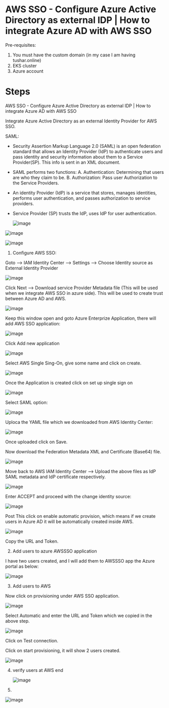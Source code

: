 # AWS SSO - Configure Azure Active Directory as external IDP | How to integrate Azure AD with AWS SSO

Pre-requisites:
1. You must have the custom domain (in my case I am having tushar.online)
2. EKS cluster
3. Azure account



Steps 
======

AWS SSO - Configure Azure Active Directory as external IDP | How to integrate Azure AD with AWS SSO

Integrate Azure Active Directory as an external Identity Provider for AWS SSO.

SAML: 
- Security Assertion Markup Language 2.0 (SAML) is an open federation standard that allows an Identity Provider (IdP) to authenticate users 
and pass identity and security information about them to a Service Provider(SP). This info is sent in an XML document.
- SAML performs two functions:
    A. Authentication: Determining that users are who they claim to be.
    B. Authorization: Pass user Authorization to the Service Providers.
- An identity Provider (IdP) is a service that stores, manages identities, performs user authentication, and passes authorization to service providers.
- Service Provider (SP) trusts the IdP, uses IdP for user authentication.

  ![image](https://github.com/tushardashpute/sso_eks_authentication/assets/74225291/73b59cf8-7665-45fa-b74c-513f15e715e9)

![image](https://github.com/tushardashpute/sso_eks_authentication/assets/74225291/8a3815ef-6562-49f9-b066-e23018c5d2d2)

![image](https://github.com/tushardashpute/sso_eks_authentication/assets/74225291/523d223a-a45c-4ee3-9a4a-3830d38a7576)

1. Configure AWS SSO:

Goto --> IAM Identity Center --> Settings --> Choose Identity source as External Identity Provider

![image](https://github.com/tushardashpute/sso_eks_authentication/assets/74225291/6a49dfd6-681f-43a7-9f2f-1514aa6b1382)

Click Next --> Download service Provider Metadata file (This will be used when we integrate AWS SSO in azure side). This will be used to create trust between Azure AD and AWS.

![image](https://github.com/tushardashpute/sso_eks_authentication/assets/74225291/b33725d0-c4f0-4bec-b0c8-c00e460437e0)

Keep this window open and goto Azure Enterprize Application, there will add AWS SSO application:

![image](https://github.com/tushardashpute/sso_eks_authentication/assets/74225291/b7f23792-80ea-48d7-9703-b8894b33d511)

Click Add new application

![image](https://github.com/tushardashpute/sso_eks_authentication/assets/74225291/edd10cb1-7c25-48af-99c0-1ff6df42bcd6)

Select AWS Single Sing-On, give some name and click on create.

![image](https://github.com/tushardashpute/sso_eks_authentication/assets/74225291/57a54607-aad0-4b0c-a88f-2af8dd12cbda)

Once the Application is created click on set up single sign on

![image](https://github.com/tushardashpute/sso_eks_authentication/assets/74225291/d369f06b-0074-4948-9a6a-53ac09148d09)

Select SAML option:

![image](https://github.com/tushardashpute/sso_eks_authentication/assets/74225291/35ccb41e-91d8-4ac7-8f9a-aba8e714cac4)

Uploca the YAML file which we downloaded from AWS Identity Center:

![image](https://github.com/tushardashpute/sso_eks_authentication/assets/74225291/1d59cb95-e212-44fd-b0e3-d8151f8961a0)

Once uploaded click on Save.

Now download the Federation Metadata XML and Certificate (Base64) file.

![image](https://github.com/tushardashpute/sso_eks_authentication/assets/74225291/0f4a4b0f-68d2-464e-aa73-678dbd7b0b66)

Move back to AWS IAM Identity Center --> Upload the above files as IdP SAML metadata and IdP certificate respectively.

![image](https://github.com/tushardashpute/sso_eks_authentication/assets/74225291/6f05b125-3fc8-438b-af30-324554ab98cd)

Enter ACCEPT and proceed with the change identity source:

![image](https://github.com/tushardashpute/sso_eks_authentication/assets/74225291/7b596171-46b6-40b0-943c-388dff3b85a9)

Post This click on enable automatic provision, which means if we create users in Azure AD it will be automatically created inside AWS.

![image](https://github.com/tushardashpute/sso_eks_authentication/assets/74225291/71578ddc-d27c-4a19-8eb1-473f18b3b6e1)

Copy the URL and Token.

2. Add users to azure AWSSSO application

I have two users created, and I will add them to AWSSSO app the Azure portal as below:

![image](https://github.com/tushardashpute/sso_eks_authentication/assets/74225291/6a70d42d-8a7d-48a7-bd8f-d3385431a4f7)

3. Add users to AWS

Now click on provisioning under AWS SSO application. 

![image](https://github.com/tushardashpute/sso_eks_authentication/assets/74225291/82f1e8af-c6b1-454f-932c-83140764b05d)

Select Automatic and enter the URL and Token which we copied in the above step.

![image](https://github.com/tushardashpute/sso_eks_authentication/assets/74225291/62ec054f-1788-454a-8084-1e38a30f2933)

Click on Test connection.

Click on start provisioning, it will show 2 users created.

![image](https://github.com/tushardashpute/sso_eks_authentication/assets/74225291/8f4c701a-feeb-4216-ac54-22a2becf47b9)

4. verify users at AWS end

    ![image](https://github.com/tushardashpute/sso_eks_authentication/assets/74225291/870e2959-57d2-4131-a4f0-e8ce7318fe54)


5. 




![image](https://github.com/tushardashpute/sso_eks_authentication/assets/74225291/ff8c911b-6cc0-4566-a4cd-91403bdeddc6)
